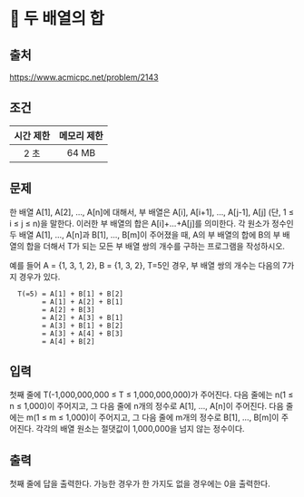 # 📄 두 배열의 합

## 출처
https://www.acmicpc.net/problem/2143

## 조건
|시간 제한|	메모리 제한|
|:----:|:------:|
|2 초|	64 MB|

## 문제
한 배열 A[1], A[2], …, A[n]에 대해서, 부 배열은 A[i], A[i+1], …, A[j-1], A[j] (단, 1 ≤ i ≤ j ≤ n)을 말한다. 이러한 부 배열의 합은 A[i]+…+A[j]를 의미한다. 각 원소가 정수인 두 배열 A[1], …, A[n]과 B[1], …, B[m]이 주어졌을 때, A의 부 배열의 합에 B의 부 배열의 합을 더해서 T가 되는 모든 부 배열 쌍의 개수를 구하는 프로그램을 작성하시오.

예를 들어 A = {1, 3, 1, 2}, B = {1, 3, 2}, T=5인 경우, 부 배열 쌍의 개수는 다음의 7가지 경우가 있다.

      T(=5) = A[1] + B[1] + B[2]
            = A[1] + A[2] + B[1]
            = A[2] + B[3]
            = A[2] + A[3] + B[1]
            = A[3] + B[1] + B[2]
            = A[3] + A[4] + B[3]
            = A[4] + B[2] 
## 입력
첫째 줄에 T(-1,000,000,000 ≤ T ≤ 1,000,000,000)가 주어진다. 다음 줄에는 n(1 ≤ n ≤ 1,000)이 주어지고, 그 다음 줄에 n개의 정수로 A[1], …, A[n]이 주어진다. 다음 줄에는 m(1 ≤ m ≤ 1,000)이 주어지고, 그 다음 줄에 m개의 정수로 B[1], …, B[m]이 주어진다. 각각의 배열 원소는 절댓값이 1,000,000을 넘지 않는 정수이다.

## 출력
첫째 줄에 답을 출력한다. 가능한 경우가 한 가지도 없을 경우에는 0을 출력한다.
